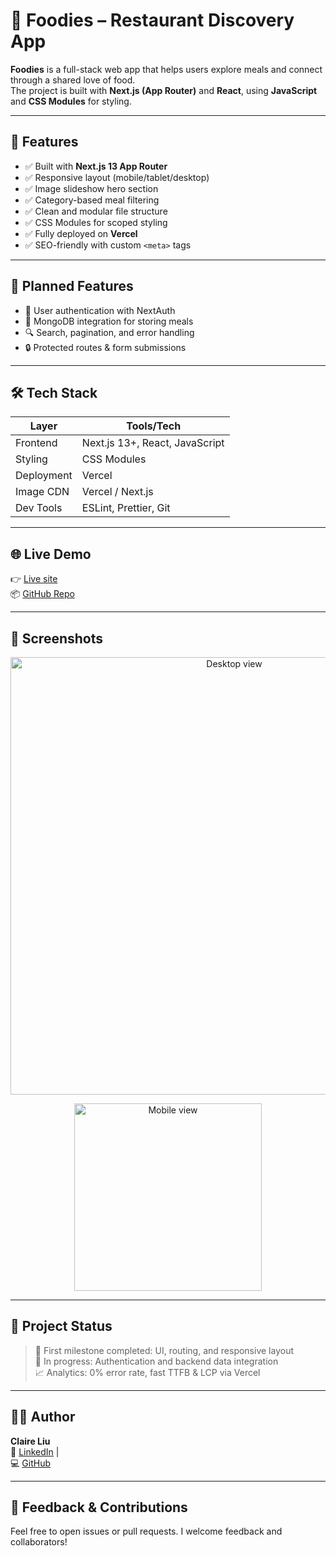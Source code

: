 # 🍔 Foodies – Restaurant Discovery App

**Foodies** is a full-stack web app that helps users explore meals and connect through a shared love of food.  
The project is built with **Next.js (App Router)** and **React**, using **JavaScript** and **CSS Modules** for styling.

---

## 🚀 Features

- ✅ Built with **Next.js 13 App Router**
- ✅ Responsive layout (mobile/tablet/desktop)
- ✅ Image slideshow hero section
- ✅ Category-based meal filtering
- ✅ Clean and modular file structure
- ✅ CSS Modules for scoped styling
- ✅ Fully deployed on **Vercel**
- ✅ SEO-friendly with custom `<meta>` tags

---

## 🔧 Planned Features

- 🔐 User authentication with NextAuth
- 💾 MongoDB integration for storing meals
- 🔍 Search, pagination, and error handling
- 🔒 Protected routes & form submissions

---

## 🛠 Tech Stack

| Layer       | Tools/Tech                 |
|-------------|----------------------------|
| Frontend    | Next.js 13+, React, JavaScript |
| Styling     | CSS Modules                |
| Deployment  | Vercel                     |
| Image CDN   | Vercel / Next.js           |
| Dev Tools   | ESLint, Prettier, Git      |

---

## 🌐 Live Demo

👉 [Live site](https://next-js-and-react-woad.vercel.app)  
📦 [GitHub Repo](https://github.com/TheClaireLiu/Next.js-and-React/tree/master/05-onwards-foodies-starting-project)

---

## 📸 Screenshots

<p align="center">
  <img src="./public/demo-desktop.png" alt="Desktop view" width="700" />
</p>
<p align="center">
  <img src="./public/demo-mobile.png" alt="Mobile view" width="300" />
</p>

---

## 📌 Project Status

> 🎯 First milestone completed: UI, routing, and responsive layout  
> 🔄 In progress: Authentication and backend data integration  
> 📈 Analytics: 0% error rate, fast TTFB & LCP via Vercel

---

## 👩‍💻 Author

**Claire Liu**  
🔗 [LinkedIn](https://www.linkedin.com/in/wanying--liu/) |  
💻 [GitHub](https://github.com/TheClaireLiu)

---

## 📣 Feedback & Contributions

Feel free to open issues or pull requests. I welcome feedback and collaborators!